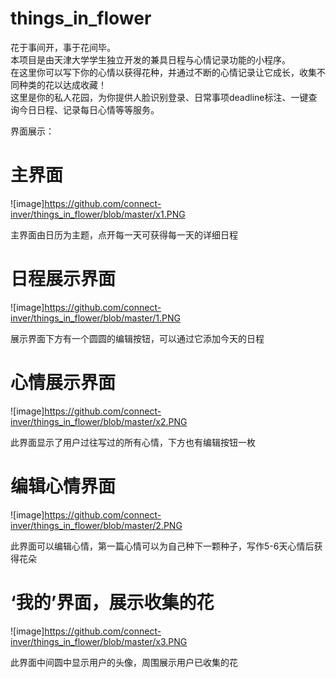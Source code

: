 # things_in_flower
花于事间开，事于花间毕。  
本项目是由天津大学学生独立开发的兼具日程与心情记录功能的小程序。  
在这里你可以写下你的心情以获得花种，并通过不断的心情记录让它成长，收集不同种类的花以达成收藏！  
这里是你的私人花园，为你提供人脸识别登录、日常事项deadline标注、一键查询今日日程、记录每日心情等等服务。

界面展示：
# 主界面
![image]https://github.com/connect-inver/things_in_flower/blob/master/x1.PNG  

主界面由日历为主题，点开每一天可获得每一天的详细日程  
# 日程展示界面  
![image]https://github.com/connect-inver/things_in_flower/blob/master/1.PNG

展示界面下方有一个圆圆的编辑按钮，可以通过它添加今天的日程  
# 心情展示界面  
![image]https://github.com/connect-inver/things_in_flower/blob/master/x2.PNG

此界面显示了用户过往写过的所有心情，下方也有编辑按钮一枚  
# 编辑心情界面  
![image]https://github.com/connect-inver/things_in_flower/blob/master/2.PNG

此界面可以编辑心情，第一篇心情可以为自己种下一颗种子，写作5-6天心情后获得花朵  
# ‘我的’界面，展示收集的花  
![image]https://github.com/connect-inver/things_in_flower/blob/master/x3.PNG

此界面中间圆中显示用户的头像，周围展示用户已收集的花  



